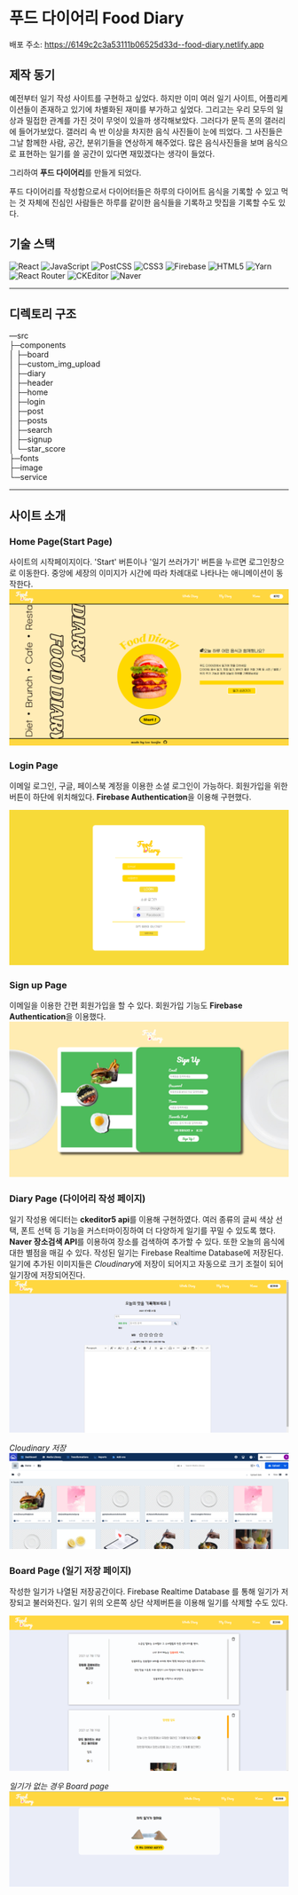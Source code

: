 # 푸드 다이어리 Food Diary

배포 주소: <https://6149c2c3a53111b06525d33d--food-diary.netlify.app>

## 제작 동기

예전부터 일기 작성 사이트를 구현하고 싶었다. 하지만 이미 여러 일기 사이트, 어플리케이션들이 존재하고 있기에 차별화된 재미를 부가하고 싶었다.
그리고는 우리 모두의 일상과 밀접한 관계를 가진 것이 무엇이 있을까 생각해보았다. 그러다가 문득 폰의 갤러리에 들어가보았다. 갤러리 속 반 이상을 차지한 음식 사진들이 눈에 띄었다. 그 사진들은 그날 함께한 사람, 공간, 분위기들을 연상하게 해주었다. 많은 음식사진들을 보며 음식으로 표현하는 일기를 쓸 공간이 있다면 재밌겠다는 생각이 들었다.

그리하여 **푸드 다이어리**를 만들게 되었다.

푸드 다이어리를 작성함으로서 다이어터들은 하루의 다이어트 음식을 기록할 수 있고 먹는 것 자체에 진심인 사람들은 하루를 같이한 음식들을 기록하고 맛집을 기록할 수도 있다.

## 기술 스택

<img alt="React" src ="https://img.shields.io/badge/React-61DAFB.svg?&style=for-the-badge&logo=React&logoColor=blue"/> <img alt="JavaScript" src ="https://img.shields.io/badge/JavaScript-F7DF1E.svg?&style=for-the-badge&logo=JavaScript&logoColor=white"/> <img alt="PostCSS" src ="https://img.shields.io/badge/PostCSS-DD3A0A.svg?&style=for-the-badge&logo=PostCSS&logoColor=white"/> <img alt="CSS3" src ="https://img.shields.io/badge/CSS3-1572B6.svg?&style=for-the-badge&logo=CSS3&logoColor=white"/> <img alt="Firebase" src ="https://img.shields.io/badge/Firebase-FFCA28.svg?&style=for-the-badge&logo=Firebase&logoColor=white"/> <img alt="HTML5" src ="https://img.shields.io/badge/HTML5-E34F26.svg?&style=for-the-badge&logo=HTML5&logoColor=white"/> <img alt="Yarn" src ="https://img.shields.io/badge/Yarn-2C8EBB.svg?&style=for-the-badge&logo=Yarn&logoColor=white"/> <img alt="React Router" src ="https://img.shields.io/badge/ReactRouter-CA4245.svg?&style=for-the-badge&logo=React-Router&logoColor=white"/> <img alt="CKEditor" src ="https://img.shields.io/badge/CKEditor-0287D0.svg?&style=for-the-badge&logo=CKEditor4&logoColor=white"/> <img alt="Naver" src ="https://img.shields.io/badge/Naver-03C75A.svg?&style=for-the-badge&logo=Naver&logoColor=white"/>

---

## 디렉토리 구조

—src  
├─components  
│ ├─board  
│ ├─custom_img_upload  
│ ├─diary  
│ ├─header  
│ ├─home  
│ ├─login  
│ ├─post  
│ ├─posts  
│ ├─search  
│ ├─signup  
│ └─star_score  
├─fonts  
├─image  
└─service

---

## 사이트 소개

### Home Page(Start Page)

사이트의 시작페이지이다. 'Start' 버튼이나 '일기 쓰러가기' 버튼을 누르면 로그인창으로 이동한다.
중앙에 세장의 이미지가 시간에 따라 차례대로 나타나는 애니메이션이 동작한다.
![home page](src/image/readme_home.PNG)

### Login Page

이메일 로그인, 구글, 페이스북 계정을 이용한 소셜 로그인이 가능하다.
회원가입을 위한 버튼이 하단에 위치해있다.
**Firebase Authentication**을 이용해 구현했다.

![login page](src/image/reademe_login.PNG)

### Sign up Page

이메일을 이용한 간편 회원가입을 할 수 있다. 회원가입 기능도 **Firebase Authentication**을 이용했다.
![sign up page](src/image/readme_signup.PNG)

### Diary Page (다이어리 작성 페이지)

일기 작성용 에디터는 **ckeditor5 api**를 이용해 구현하였다. 여러 종류의 글씨 색상 선택, 폰트 선택 등 기능을 커스터마이징하여 더 다양하게 일기를 꾸밀 수 있도록 했다.
**Naver 장소검색 API**를 이용하여 장소를 검색하여 추가할 수 있다. 또한 오늘의 음식에 대한 별점을 매길 수 있다. 작성된 일기는 Firebase Realtime Database에 저장된다. 일기에 추가된 이미지들은 *Cloudinary*에 저장이 되어지고 자동으로 크기 조절이 되어 일기장에 저장되어진다.
![diary page](src/image/readme_diary.PNG)

_Cloudinary 저장_
![cloudinary](src/image/readme_cloudinary.PNG)

### Board Page (일기 저장 페이지)

작성한 일기가 나열된 저장공간이다. Firebase Realtime Database 를 통해 일기가 저장되고 불러와진다. 일기 위의 오른쪽 상단 삭제버튼을 이용해 일기를 삭제할 수도 있다.

![board page](src/image/readme_board.PNG)

_일기가 없는 경우 Board page_
![board page](src/image/readme_board_nopost.PNG)
